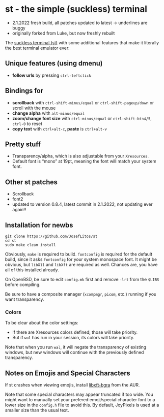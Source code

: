 # st - the simple (suckless) terminal

- 2.1.2022 fresh build, all patches updated to latest → underlines are buggy
- originally forked from Luke, but now freshly rebuilt

The [suckless terminal (st)](https://st.suckless.org/) with some additional features that make it
literally the best terminal emulator ever:

## Unique features (using dmenu)

-   **follow urls** by pressing `ctrl-leftclick`

## Bindings for

-   **scrollback** with `ctrl-shift-minus/equal` or `ctrl-shift-pageup/down` or scroll with the
    mouse
-   **change alpha** with `alt-minus/equal`
-   **zoom/change font size** with `ctrl-minus/equal` or `ctrl-shift-btn4/5`, `ctrl-0` to reset
-   **copy text** with `ctrl+alt-c`, **paste** is `ctrl+alt-v`

## Pretty stuff

-   Transparency/alpha, which is also adjustable from your `Xresources`.
-   Default font is “mono” at 19pt, meaning the font will match your system font.

## Other st patches

-   Scrollback
-   font2
-   updated to version 0.8.4, latest commit in 2.1.2022, not updating ever again!!

## Installation for newbs

    git clone https://github.com/JosefLitos/st
    cd st
    sudo make clean install

Obviously, `make` is required to build. `fontconfig` is required for the default build, since it
asks `fontconfig` for your system monospace font. It might be obvious, but `libX11` and `libXft` are
required as well. Chances are, you have all of this installed already.

On OpenBSD, be sure to edit `config.mk` first and remove `-lrt` from the `$LIBS` before compiling.

Be sure to have a composite manager (`xcompmgr`, `picom`, etc.) running if you want transparency.

### Colors

To be clear about the color settings:

-   If there are Xresources colors defined, those will take priority.
-   But if `wal` has run in your session, its colors will take priority.

Note that when you run `wal`, it will negate the transparency of existing windows, but new windows
will continue with the previously defined transparency.

## Notes on Emojis and Special Characters

If st crashes when viewing emojis, install
[libxft-bgra](https://aur.archlinux.org/packages/libxft-bgra/) from the AUR.

Note that some special characters may appear truncated if too wide. You might want to manually set
your prefered emoji/special character font to a lower size in the `config.h` file to avoid this. By
default, JoyPixels is used at a smaller size than the usual text.
